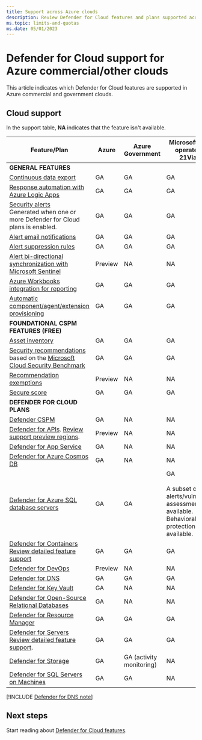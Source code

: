 ```yaml
---
title: Support across Azure clouds
description: Review Defender for Cloud features and plans supported across different clouds
ms.topic: limits-and-quotas
ms.date: 05/01/2023
---
```


# Defender for Cloud support for Azure commercial/other clouds

This article indicates which Defender for Cloud features are supported in Azure commercial and government clouds.

## Cloud support

In the support table, **NA** indicates that the feature isn't available.


**Feature/Plan** | **Azure** | **Azure Government** | **Microsoft Azure operated by 21Vianet**|
|--- | --- | --- | --- |
|**GENERAL FEATURES** | | |
[Continuous data export](continuous-export.md) | GA | GA | GA
[Response automation with Azure Logic Apps](./workflow-automation.md) | GA | GA | GA
[Security alerts](alerts-overview.md)<br/> Generated when one or more Defender for Cloud plans is enabled. | GA | GA | GA
[Alert email notifications](configure-email-notifications.md) | GA | GA | GA
[Alert suppression rules](alerts-suppression-rules.md) | GA | GA | GA
[Alert bi-directional synchronization with Microsoft Sentinel](../sentinel/connect-azure-security-center.md) | Preview | NA | NA
[Azure Workbooks integration for reporting](custom-dashboards-azure-workbooks.md) | GA | GA | GA
[Automatic component/agent/extension provisioning](monitoring-components.md) | GA | GA | GA
**FOUNDATIONAL CSPM FEATURES (FREE)** | | |  
[Asset inventory](asset-inventory.md) | GA | GA | GA
[Security recommendations](security-policy-concept.md) based on the [Microsoft Cloud Security Benchmark](concept-regulatory-compliance.md)  | GA | GA | GA
[Recommendation exemptions](exempt-resource.md) | Preview | NA | NA
[Secure score](secure-score-security-controls.md) | GA | GA | GA
**DEFENDER FOR CLOUD PLANS** | | |
[Defender CSPM](concept-cloud-security-posture-management.md)| GA | NA | NA
[Defender for APIs](defender-for-apis-introduction.md). [Review support preview regions](defender-for-apis-prepare.md#cloud-and-region-support). | Preview | NA | NA
[Defender for App Service](defender-for-app-service-introduction.md) | GA | NA | NA
[Defender for Azure Cosmos DB](concept-defender-for-cosmos.md) | GA | NA | NA
[Defender for Azure SQL database servers](defender-for-sql-introduction.md) | GA | GA | GA<br/><br/>A subset of alerts/vulnerability assessments is available.<br/>Behavioral threat protection isn't available.
[Defender for Containers](defender-for-containers-introduction.md)<br/>[Review detailed feature support](support-matrix-defender-for-containers.md) | GA | GA | GA
[Defender for DevOps](defender-for-devops-introduction.md) |Preview | NA | NA
[Defender for DNS](defender-for-dns-introduction.md) | GA | GA | GA
[Defender for Key Vault](defender-for-key-vault-introduction.md) | GA | NA | NA
[Defender for Open-Source Relational Databases](defender-for-databases-introduction.md) | GA | NA | NA  
[Defender for Resource Manager](defender-for-resource-manager-introduction.md) | GA | GA | GA
[Defender for Servers](plan-defender-for-servers.md)<br/>[Review detailed feature support](support-matrix-defender-for-servers.md). | GA | GA | GA
[Defender for Storage](defender-for-storage-introduction.md) | GA | GA (activity monitoring) | NA
[Defender for SQL Servers on Machines](defender-for-sql-introduction.md) | GA | GA | NA

[!INCLUDE [Defender for DNS note](./includes/defender-for-dns-note.md)]

## Next steps

Start reading about [Defender for Cloud features](defender-for-cloud-introduction.md).
